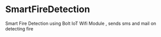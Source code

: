 # SmartFireDetection
Smart Fire Detection using Bolt IoT Wifi Module , sends sms and mail on detecting fire
